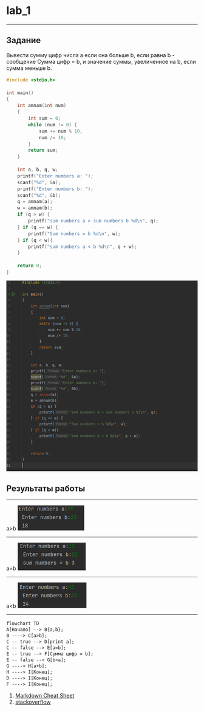 # lab_1
 
 ---

 ## Задание
Вывести сумму цифр числа a если она больше b, если равна b - сообщение Сумма цифр = b, и значение суммы, увеличенное на b, если сумма меньше b.
```c
#include <stdio.h>

int main()
{
    int amnam(int num)
    {
        int sum = 0;
        while (num != 0) {
            sum += num % 10;
            num /= 10;
        }
        return sum;
    }

    int a, b, q, w;
    printf("Enter numbers a: ");
    scanf("%d", &a);
    printf("Enter numbers b: ");
    scanf("%d", &b);
    q = amnam(a);
    w = amnam(b);
    if (q > w) {
        printf("sum numbers a > sum numbers b %d\n", q);
    } if (q == w) {
        printf("Sum numbers = b %d\n", w);
    } if (q < w){
        printf("sum numbers a < b %d\n", q + w);
    }

    return 0;
}
```
![](Q.png)
## Результаты работы

---

a>b
![](W.png)

---

a=b
![](R.png)

---

a<b
![](E.png)

---
```mermaid
flowchart TD
A[Начало] --> B{a,b};
B ----> C[a>b];
C -- true --> D[print a];
C -- false --> E[a=b];
E -- true --> F[Сумма цифр = b];
E -- false --> G[b>a];
G ----> H[a+b];
H ----> I[Конец];
D ----> I[Конец];
F ----> I[Конец];
```
1. [Markdown Cheat Sheet](https://www.markdownguide.org/cheat-sheet/)
2. [stackoverflow](https://stackoverflow.com/questions/34836305/how-do-i-make-a-flowchart-using-markdown-on-my-github-blog)
